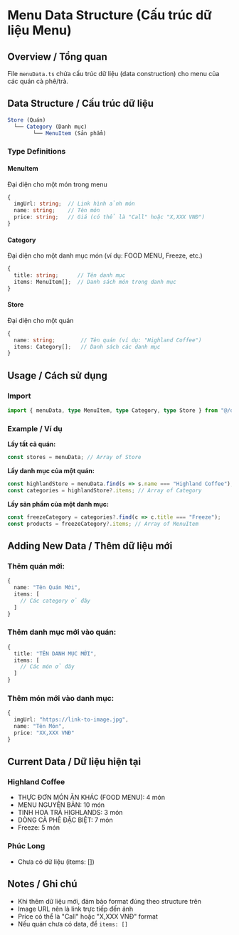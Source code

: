 # Menu Data Structure (Cấu trúc dữ liệu Menu)

## Overview / Tổng quan

File `menuData.ts` chứa cấu trúc dữ liệu (data construction) cho menu của các quán cà phê/trà.

## Data Structure / Cấu trúc dữ liệu

```typescript
Store (Quán)
  └── Category (Danh mục)
        └── MenuItem (Sản phẩm)
```

### Type Definitions

#### MenuItem
Đại diện cho một món trong menu
```typescript
{
  imgUrl: string;  // Link hình ảnh món
  name: string;    // Tên món
  price: string;   // Giá (có thể là "Call" hoặc "X,XXX VNĐ")
}
```

#### Category
Đại diện cho một danh mục món (ví dụ: FOOD MENU, Freeze, etc.)
```typescript
{
  title: string;      // Tên danh mục
  items: MenuItem[];  // Danh sách món trong danh mục
}
```

#### Store
Đại diện cho một quán
```typescript
{
  name: string;        // Tên quán (ví dụ: "Highland Coffee")
  items: Category[];   // Danh sách các danh mục
}
```

## Usage / Cách sử dụng

### Import
```typescript
import { menuData, type MenuItem, type Category, type Store } from "@/data/menuData";
```

### Example / Ví dụ

**Lấy tất cả quán:**
```typescript
const stores = menuData; // Array of Store
```

**Lấy danh mục của một quán:**
```typescript
const highlandStore = menuData.find(s => s.name === "Highland Coffee");
const categories = highlandStore?.items; // Array of Category
```

**Lấy sản phẩm của một danh mục:**
```typescript
const freezeCategory = categories?.find(c => c.title === "Freeze");
const products = freezeCategory?.items; // Array of MenuItem
```

## Adding New Data / Thêm dữ liệu mới

### Thêm quán mới:
```typescript
{
  name: "Tên Quán Mới",
  items: [
    // Các category ở đây
  ]
}
```

### Thêm danh mục mới vào quán:
```typescript
{
  title: "TÊN DANH MỤC MỚI",
  items: [
    // Các món ở đây
  ]
}
```

### Thêm món mới vào danh mục:
```typescript
{
  imgUrl: "https://link-to-image.jpg",
  name: "Tên Món",
  price: "XX,XXX VNĐ"
}
```

## Current Data / Dữ liệu hiện tại

### Highland Coffee
- THỰC ĐƠN MÓN ĂN KHÁC (FOOD MENU): 4 món
- MENU NGUYÊN BẢN: 10 món
- TINH HOA TRÀ HIGHLANDS: 3 món
- DÒNG CÀ PHÊ ĐẶC BIỆT: 7 món
- Freeze: 5 món

### Phúc Long
- Chưa có dữ liệu (items: [])

## Notes / Ghi chú

- Khi thêm dữ liệu mới, đảm bảo format đúng theo structure trên
- Image URL nên là link trực tiếp đến ảnh
- Price có thể là "Call" hoặc "X,XXX VNĐ" format
- Nếu quán chưa có data, để `items: []`

